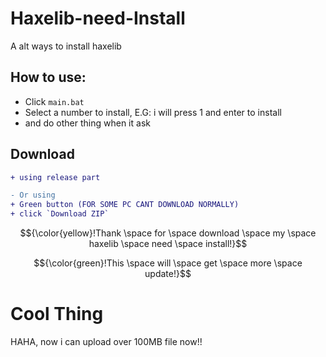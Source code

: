 # Haxelib-need-Install
A alt ways to install haxelib

## How to use:
- Click `main.bat`
- Select a number to install, E.G: i will press 1 and enter to install
- and do other thing when it ask

## Download
```diff
+ using release part
```

```diff 
- Or using
+ Green button (FOR SOME PC CANT DOWNLOAD NORMALLY)
+ click `Download ZIP`
``` 

$${\color{yellow}!Thank \space for \space download \space my \space haxelib \space need \space install!}$$

$${\color{green}!This \space will \space get \space more \space update!}$$

# Cool Thing
HAHA, now i can upload over 100MB file now!!